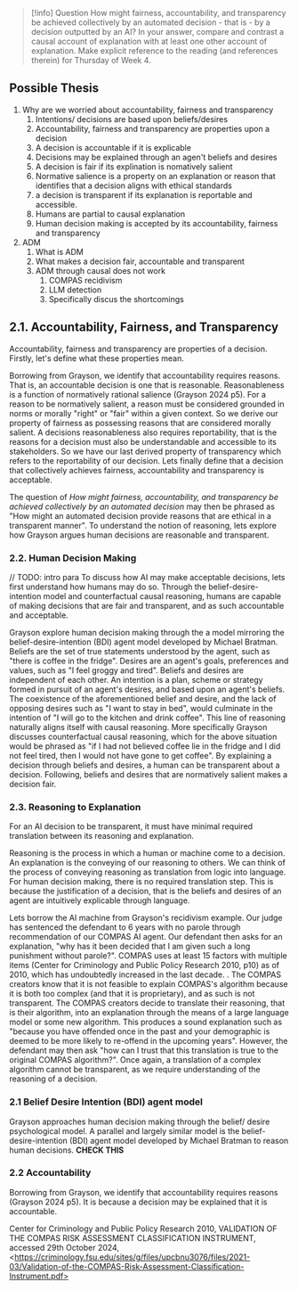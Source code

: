 > [!info] Question
> How might fairness, accountability, and transparency be achieved collectively by an automated decision - that is - by a decision outputted by an AI? In your answer, compare and contrast a causal account of explanation with at least one other account of explanation. Make explicit reference to the reading (and references therein) for Thursday of Week 4.

## Possible Thesis

1. Why are we worried about accountability, fairness and transparency
	1. Intentions/ decisions are based upon beliefs/desires
	2. Accountability, fairness and transparency are properties upon a decision
	3. A decision is accountable if it is explicable
	4. Decisions may be explained through an agen't beliefs and desires
	5. A decision is fair if its explination is nomatively salient
	6. Normative salience is a property on an explanation or reason that identifies that a decision aligns with ethical standards
	7. a decision is transparent if its explanation is reportable and accessible.
	8. Humans are partial to causal explanation
	9. Human decision making is accepted by its accountability, fairness and transparency
2. ADM
	1. What is ADM
	2. What makes a decision fair, accountable and transparent
	3. ADM through causal does not work
		1. COMPAS recidivism
		2. LLM detection
		3. Specifically discus the shortcomings

## 2.1. Accountability, Fairness, and Transparency
Accountability, fairness and transparency are properties of a decision. Firstly, let's define what these properties mean.

Borrowing from Grayson, we identify that accountability requires reasons. That is, an accountable decision is one that is reasonable. Reasonableness is a function of normatively rational salience (Grayson 2024 p5). For a reason to be normatively salient, a reason must be considered grounded in norms or morally "right" or "fair" within a given context. So we derive our property of fairness as possessing reasons that are considered morally salient. A decisions reasonableness also requires reportability, that is the reasons for a decision must also be understandable and accessible to its stakeholders. So we have our last derived property of transparency which refers to the reportability of our decision. Lets finally define that a decision that collectively achieves fairness, accountability and transparency is acceptable.

The question of *How might fairness, accountability, and transparency be achieved collectively by an automated decision* may then be phrased as "How might an automated decision provide reasons that are ethical in a transparent manner". To understand the notion of reasoning, lets explore how Grayson argues human decisions are reasonable and transparent.

### 2.2. Human Decision Making
// TODO: intro para
To discuss how AI may make acceptable decisions, lets first understand how humans may do so. Through the belief-desire-intention model and counterfactual causal reasoning, humans are capable of making decisions that are fair and transparent, and as such accountable and acceptable.

Grayson explore human decision making through the a model mirroring the belief-desire-intention (BDI) agent model developed by Michael Bratman. Beliefs are the set of true statements understood by the agent, such as "there is coffee in the fridge". Desires are an agent's goals, preferences and values, such as "I feel groggy and tired". Beliefs and desires are independent of each other. An intention is a plan, scheme or strategy formed in pursuit of an agent's desires, and based upon an agent's beliefs. The coexistence of the aforementioned belief and desire, and the lack of opposing desires such as "I want to stay in bed", would culminate in the intention of "I will go to the kitchen and drink coffee". This line of reasoning naturally aligns itself with causal reasoning. More specifically Grayson discusses counterfactual causal reasoning, which for the above situation would be phrased as "if I had not believed coffee lie in the fridge and I did not feel tired, then I would not have gone to get coffee". By explaining a decision through beliefs and desires, a human can be transparent about a decision. Following, beliefs and desires that are normatively salient makes a decision fair.

### 2.3. Reasoning to Explanation
For an AI decision to be transparent, it must have minimal required translation between its reasoning and explanation.

Reasoning is the process in which a human or machine come to a decision. An explanation is the conveying of our reasoning to others. We can think of the process of conveying reasoning as translation from logic into language. For human decision making, there is no required translation step. This is because the justification of a decision, that is the beliefs and desires of an agent are intuitively explicable through language.

Lets borrow the AI machine from Grayson's recidivism example. Our judge has sentenced the defendant to 6 years with no parole through recommendation of our COMPAS AI agent. Our defendant then asks for an explanation, "why has it been decided that I am given such a long punishment without parole?". COMPAS uses at least 15 factors with multiple items (Center for Criminology and Public Policy Research 2010, p10) as of 2010, which has undoubtedly increased in the last decade. . The COMPAS creators know that it is not feasible to explain COMPAS's algorithm because it is both too complex (and that it is proprietary), and as such is not transparent. The COMPAS creators decide to translate their reasoning, that is their algorithm, into an explanation through the means of a large language model or some new algorithm. This produces a sound explanation such as "because you have offended once in the past and your demographic is deemed to be more likely to re-offend in the upcoming years". However, the defendant may then ask "how can I trust that this translation is true to the original COMPAS algorithm?". Once again, a translation of a complex algorithm cannot be transparent, as we require understanding of the reasoning of a decision.

### 2.1 Belief Desire Intention (BDI) agent model
Grayson approaches human decision making through the belief/ desire psychological model. A parallel and largely similar model is the belief-desire-intention (BDI) agent model developed by Michael Bratman to reason human decisions. **CHECK THIS**

### 2.2 Accountability
Borrowing from Grayson, we identify that accountability requires reasons (Grayson 2024 p5). It is because a decision may be explained that it is accountable.


Center for Criminology and Public Policy Research 2010, VALIDATION OF THE COMPAS RISK ASSESSMENT CLASSIFICATION INSTRUMENT, accessed 29th October 2024, \<https://criminology.fsu.edu/sites/g/files/upcbnu3076/files/2021-03/Validation-of-the-COMPAS-Risk-Assessment-Classification-Instrument.pdf>